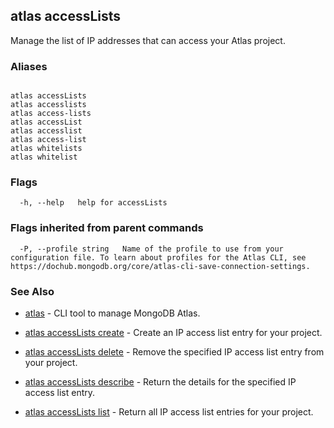## atlas accessLists

Manage the list of IP addresses that can access your Atlas project.




### Aliases
```

atlas accessLists
atlas accesslists
atlas access-lists
atlas accessList
atlas accesslist
atlas access-list
atlas whitelists
atlas whitelist
```



### Flags

```
  -h, --help   help for accessLists

```


### Flags inherited from parent commands

```
  -P, --profile string   Name of the profile to use from your configuration file. To learn about profiles for the Atlas CLI, see https://dochub.mongodb.org/core/atlas-cli-save-connection-settings.

```

### See Also


* [atlas](atlas.md)	- CLI tool to manage MongoDB Atlas.

* [atlas accessLists create](atlas_accessLists_create.md)	- Create an IP access list entry for your project.

* [atlas accessLists delete](atlas_accessLists_delete.md)	- Remove the specified IP access list entry from your project.

* [atlas accessLists describe](atlas_accessLists_describe.md)	- Return the details for the specified IP access list entry.

* [atlas accessLists list](atlas_accessLists_list.md)	- Return all IP access list entries for your project.



